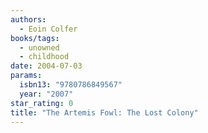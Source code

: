 ```yaml
---
authors:
  - Eoin Colfer
books/tags:
  - unowned
  - childhood
date: 2004-07-03
params:
  isbn13: "9780786849567"
  year: "2007"
star_rating: 0
title: "The Artemis Fowl: The Lost Colony"
---
```


<!--more-->
